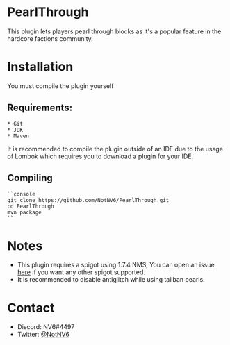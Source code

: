 # PearlThrough
This plugin lets players pearl through blocks as it's a popular feature in the hardcore factions community.

# Installation
You must compile the plugin yourself

## Requirements:
    * Git
    * JDK
    * Maven
    
It is recommended to compile the plugin outside of an IDE due to the usage of Lombok which requires you to download a plugin for your IDE.

## Compiling
    ``console
    git clone https://github.com/NotNV6/PearlThrough.git
    cd PearlThrough
    mvn package
    ``
    
# Notes
* This plugin requires a spigot using 1.7.4 NMS, You can open an issue [here](https://github.com/NotNV6/PearlThrough/issues/new) if you want any other spigot supported.
* It is recommended to disable antiglitch while using taliban pearls.

# Contact
* Discord: NV6#4497
* Twitter: [@NotNV6](https://twitter.com/NotNV6)
